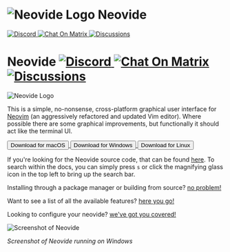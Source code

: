 <div class="show-mobile">
    <h1>
        <img class="logo" src="assets/neovide-128x128.png" alt="Neovide Logo">
        Neovide
    </h1>
    <a href="https://discord.gg/SjFpZdQys6">
        <img src="https://badgen.net/badge/icon/discord?icon=discord&label" alt="Discord">
    </a>
    <a href="https://matrix.to/#/#neovide:matrix.org">
        <img src="https://matrix.to/img/matrix-badge.svg" alt="Chat On Matrix">
    </a>
    <a href="https://github.com/neovide/neovide/discussions">
        <img src="https://img.shields.io/badge/GitHub-Discussions-green?logo=github" alt="Discussions">
    </a>
</div>

<div class="hide-mobile">
    <h1>Neovide
        <a href="https://discord.gg/SjFpZdQys6">
            <img src="https://badgen.net/badge/icon/discord?icon=discord&label" alt="Discord">
        </a>
        <a href="https://matrix.to/#/#neovide:matrix.org">
            <img src="https://matrix.to/img/matrix-badge.svg" alt="Chat On Matrix">
        </a>
        <a href="https://github.com/neovide/neovide/discussions">
            <img src="https://img.shields.io/badge/GitHub-Discussions-green?logo=github" alt="Discussions">
        </a>
    </h1>
</div>

<div class="hide-mobile">
    <img class="logo" src="assets/neovide-128x128.png" alt="Neovide Logo">
</div>

This is a simple, no-nonsense, cross-platform graphical user interface for
[Neovim](https://github.com/neovim/neovim) (an aggressively refactored and updated Vim editor).
Where possible there are some graphical improvements, but functionally it should act like the
terminal UI.

<div class="hide-mobile">
    <a href="https://github.com/neovide/neovide/releases/latest/download/neovide.dmg.zip">
        <button class="button-hover color">Download for macOS</button>
    </a>
    <a href="https://github.com/neovide/neovide/releases/latest/download/neovide.msi">
        <button class="button-hover color">Download for Windows</button>
    </a>
    <a href="https://github.com/neovide/neovide/releases/latest/download/neovide.AppImage">
        <button class="button-hover color">Download for Linux</button>
    </a>
</div>

If you're looking for the Neovide source code, that can be found
[here](https://github.com/neovide/neovide). To search within the docs, you can simply press `s` or
click the magnifying glass icon in the top left to bring up the search bar.

Installing through a package manager or building from source? [no problem!](installation.md)

Want to see a list of all the available features? [here you go!](features.md)

Looking to configure your neovide? [we've got you covered!](configuration.md)

<div class="center">
    <img class="screenshot" src="assets/BasicScreenCap.png" alt="Screenshot of Neovide">
    <p class="text" ><em>Screenshot of Neovide running on Windows<em></p>
</div>
